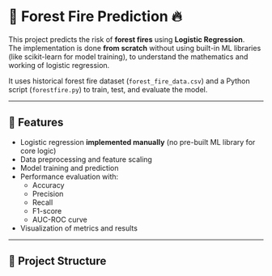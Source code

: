 # 🌲 Forest Fire Prediction 🔥

This project predicts the risk of **forest fires** using **Logistic Regression**.  
The implementation is done **from scratch** without using built-in ML libraries (like scikit-learn for model training), to understand the mathematics and working of logistic regression.  

It uses historical forest fire dataset (`forest_fire_data.csv`) and a Python script (`forestfire.py`) to train, test, and evaluate the model.  

---

## 📌 Features
- Logistic regression **implemented manually** (no pre-built ML library for core logic)
- Data preprocessing and feature scaling
- Model training and prediction
- Performance evaluation with:
  - Accuracy  
  - Precision  
  - Recall  
  - F1-score  
  - AUC-ROC curve  
- Visualization of metrics and results

---

## 📂 Project Structure
